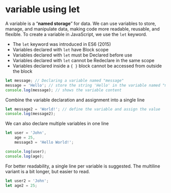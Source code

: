 # variable using let

A variable is a “**named storage**” for data. We can use variables to store,
manage, and manipulate data, making code more readable, reusable, and flexible.
To create a variable in JavaScript, we use the `let` keyword.

- The `let` keyword was introduced in ES6 (2015)
- Variables declared with `let` have Block scope
- Variables declared with `let` must be Declared before use
- Variables declared with `let` cannot be Redeclare in the same scope
- Variables declared inside a `{ }` block cannot be accessed from outside the block

```js
let message; // Declaring a variable named "message"
message = 'Hello'; // store the string 'Hello' in the variable named "message"
console.log(message); // shows the variable content
```

Combine the variable declaration and assignment into a single line

```js
let message2 = 'World!'; // define the variable and assign the value
console.log(message2);
```

We can also declare multiple variables in one line

```js
let user = 'John',
    age = 25,
    message3 = 'Hello World!';

console.log(user);
console.log(age);
```

For better readability, a single line per variable is suggested. The multiline variant is a bit longer, but easier to read.

```js
let user2 = 'John';
let age2 = 25;
```
